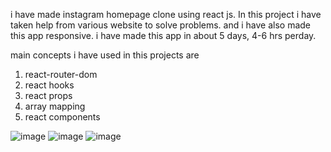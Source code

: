 i have made instagram homepage clone using react js. In this project i have taken help from various website to solve problems. and i have also made this app responsive. i have made this app in about 5 days, 4-6 hrs perday. 

main concepts i have used in this projects are
1. react-router-dom
2. react hooks
3. react props
4. array mapping
5. react components

![image](https://github.com/SP-Upreti/instagram-clone-react.js/assets/104575473/842ad695-e837-457b-8509-408c0e5a1d4f)
![image](https://github.com/SP-Upreti/instagram-clone-react.js/assets/104575473/2288e6ac-3fee-49f0-97fc-1ef056763fd0)
![image](https://github.com/SP-Upreti/instagram-clone-react.js/assets/104575473/0cd67e7b-4eef-4755-a425-886c862f0c67)

